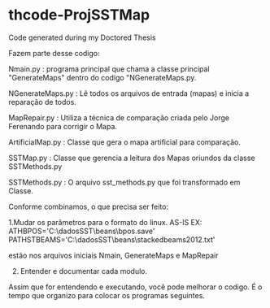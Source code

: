 # thcode-ProjSSTMap
Code generated during my Doctored Thesis

Fazem parte desse codigo:

Nmain.py : programa principal que chama a classe principal "GenerateMaps" dentro do codigo "NGenerateMaps.py.

NGenerateMaps.py : Lê todos os arquivos de entrada (mapas) e inicia a reparação de todos.

MapRepair.py : Utiliza a técnica de comparação criada pelo Jorge Ferenando para corrigir o Mapa.

ArtificialMap.py : Classe que gera o mapa artificial para comparação.

SSTMap.py : Classe que gerencia a leitura dos Mapas oriundos da classe SSTMethods.py

SSTMethods.py : O arquivo sst_methods.py que foi transformado em Classe.

Conforme combinamos, o que precisa ser feito:

1.Mudar os parâmetros para o formato do linux.
AS-IS EX:
ATHBPOS='C:\\dadosSST\\beans\\bpos.save'
PATHSTBEAMS='C:\\dadosSST\\beans\\stackedbeams2012.txt'

estão nos arquivos iniciais Nmain, GenerateMaps e MapRepair

2. Entender e documentar cada modulo.

Assim que for entendendo e executando, você pode melhorar o codigo. É o tempo que organizo para colocar os programas seguintes.


